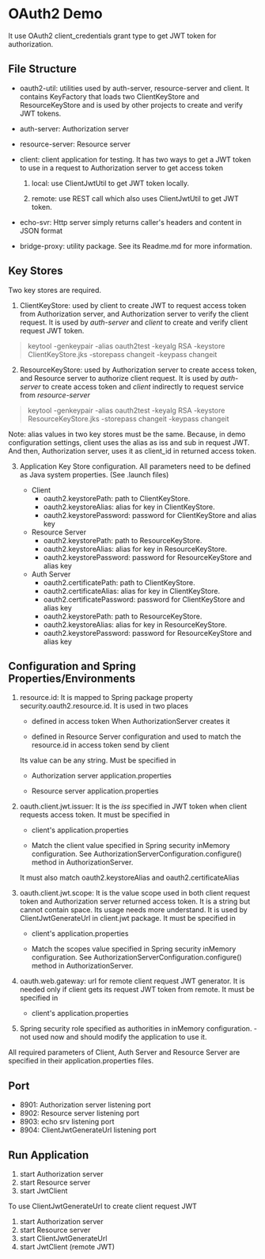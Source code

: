 # OAuth2 Demo

It use OAuth2 client_credentials grant type to get JWT token for authorization.

## File Structure

* oauth2-util: utilities used by auth-server, resource-server and client. It contains KeyFactory that loads two ClientKeyStore and ResourceKeyStore and is used by other projects to create and verify JWT tokens.

* auth-server: Authorization server

* resource-server: Resource server

* client: client application for testing. It has two ways to get a JWT token to use in a request to Authorization server to get access token

    1. local: use ClientJwtUtil to get JWT token locally.

    2. remote: use REST call which also uses ClientJwtUtil to get JWT token.

* echo-svr: Http server simply returns caller's headers and content in JSON format

* bridge-proxy: utility package. See its Readme.md for more information.

## Key Stores

Two key stores are required.

1. ClientKeyStore: used by client to create JWT to request access token from Authorization server, and Authorization server to verify the client request. It is used by _auth-server_ and _client_ to create and verify client request JWT token.

>keytool -genkeypair -alias oauth2test -keyalg RSA -keystore ClientKeyStore.jks -storepass changeit -keypass changeit

2. ResourceKeyStore: used by Authorization server to create access token, and Resource server to authorize client request. It is used by _auth-server_ to create access token and _client_ indirectly to request service from _resource-server_

>keytool -genkeypair -alias oauth2test -keyalg RSA -keystore ResourceKeyStore.jks -storepass changeit -keypass changeit

Note: alias values in two key stores must be the same. Because, in demo configuration settings, client uses the alias as iss and sub in request JWT. And then, Authorization server, uses it as client_id in returned access token.

3. Application Key Store configuration. All parameters need to be defined as Java system properties. (See .launch files)

    * Client
        * oauth2.keystorePath: path to ClientKeyStore.
        * oauth2.keystoreAlias: alias for key in ClientKeyStore.
        * oauth2.keystorePassword: password for ClientKeyStore and alias key
    * Resource Server
        * oauth2.keystorePath: path to ResourceKeyStore.
        * oauth2.keystoreAlias: alias for key in ResourceKeyStore.
        * oauth2.keystorePassword: password for ResourceKeyStore and alias key
    * Auth Server
        * oauth2.certificatePath: path to ClientKeyStore.
        * oauth2.certificateAlias: alias for key in ClientKeyStore.
        * oauth2.certificatePassword: password for ClientKeyStore and alias key
        * oauth2.keystorePath: path to ResourceKeyStore.
        * oauth2.keystoreAlias: alias for key in ResourceKeyStore.
        * oauth2.keystorePassword: password for ResourceKeyStore and alias key



## Configuration and Spring Properties/Environments

1. resource.id: It is mapped to Spring package property security.oauth2.resource.id. It is used in two places

    * defined in access token When AuthorizationServer creates it

    * defined in Resource Server configuration and used to match the resource.id in access token send by client

    Its value can be any string. Must be specified in

    * Authorization server application.properties

    * Resource server application.properties

2. oauth.client.jwt.issuer: It is the _iss_ specified in JWT token when client requests access token. It must be specified in

    * client's application.properties

    * Match the client value specified in Spring security inMemory configuration. See AuthorizationServerConfiguration.configure() method in AuthorizationServer.

    It must also match oauth2.keystoreAlias and oauth2.certificateAlias

3. oauth.client.jwt.scope: It is the value scope used in both client request token and Authorization server returned access token. It is a string but cannot contain space. Its usage needs more understand. It is used by ClientJwtGenerateUrl in client.jwt package. It must be specified in

    * client's application.properties

    * Match the scopes value specified in Spring security inMemory configuration. See AuthorizationServerConfiguration.configure() method in AuthorizationServer.

4. oauth.web.gateway: url for remote client request JWT generator. It is needed only if client gets its request JWT token from remote. It must be specified in

    * client's application.properties

5. Spring security role specified as authorities in inMemory configuration. - not used now and should modify the application to use it.

All required parameters of Client, Auth Server and Resource Server are specified in their application.properties files.

## Port

* 8901: Authorization server listening port
* 8902: Resource server listening port
* 8903: echo srv listening port
* 8904: ClientJwtGenerateUrl listening port

## Run Application

1. start Authorization server
2. start Resource server
3. start JwtClient

To use ClientJwtGenerateUrl to create client request JWT

1. start Authorization server
2. start Resource server
3. start ClientJwtGenerateUrl
4. start JwtClient (remote JWT)
